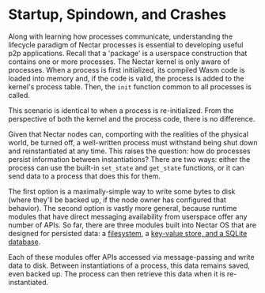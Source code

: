 # Startup, Spindown, and Crashes

Along with learning how processes communicate, understanding the lifecycle paradigm of Nectar processes is essential to developing useful p2p applications.
Recall that a 'package' is a userspace construction that contains one or more processes. The Nectar kernel is only aware of processes.
When a process is first initialized, its compiled Wasm code is loaded into memory and, if the code is valid, the process is added to the kernel's process table.
Then, the `init` function common to all processes is called.

This scenario is identical to when a process is re-initialized. From the perspective of both the kernel and the process code, there is no difference.

Given that Nectar nodes can, comporting with the realities of the physical world, be turned off, a well-written process must withstand being shut down and reinstantiated at any time.
This raises the question: how do processes persist information between instantiations?
There are two ways: either the process can use the built-in `set_state` and `get_state` functions, or it can send data to a process that does this for them.

The first option is a maximally-simple way to write some bytes to disk (where they'll be backed up, if the node owner has configured that behavior).
The second option is vastly more general, because runtime modules that have direct messaging availability from userspace offer any number of APIs.
So far, there are three modules built into Nectar OS that are designed for persisted data: a [filesystem](./files.md), a [key-value store, and a SQLite database](./databases.md).

Each of these modules offer APIs accessed via message-passing and write data to disk.
Between instantiations of a process, this data remains saved, even backed up.
The process can then retrieve this data when it is re-instantiated.
